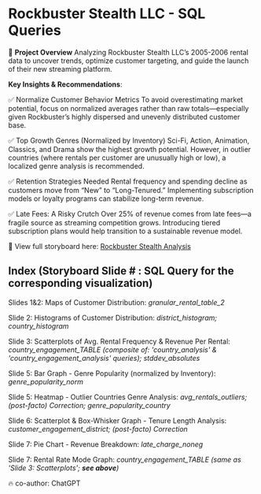 # Rockbuster Stealth LLC - SQL Queries
📌 **Project Overview**
Analyzing Rockbuster Stealth LLC’s 2005-2006 rental data to uncover trends, optimize customer targeting, and guide the launch of their new streaming platform.

**Key Insights & Recommendations**:

✅ Normalize Customer Behavior Metrics
To avoid overestimating market potential, focus on normalized averages rather than raw totals—especially given Rockbuster’s highly dispersed and unevenly distributed customer base.

✅ Top Growth Genres (Normalized by Inventory)
Sci-Fi, Action, Animation, Classics, and Drama show the highest growth potential. However, in outlier countries (where rentals per customer are unusually high or low), a localized genre analysis is recommended.

✅ Retention Strategies Needed
Rental frequency and spending decline as customers move from “New” to “Long-Tenured.” Implementing subscription models or loyalty programs can stabilize long-term revenue.

✅ Late Fees: A Risky Crutch
Over 25% of revenue comes from late fees—a fragile source as streaming competition grows. Introducing tiered subscription plans would help transition to a sustainable revenue model.

🔗 View full storyboard here: [Rockbuster Stealth Analysis](https://public.tableau.com/app/profile/amy.zhang8641/viz/Rockbusterdataanalysis_1/Story1)

## Index (Storyboard Slide # : SQL Query for the corresponding visualization)

Slides 1&2: Maps of Customer Distribution: *granular_rental_table_2*

Slide 2: Histograms of Customer Distribution: *district_histogram; country_histogram*
 
Slide 3: Scatterplots of Avg. Rental Frequency & Revenue Per Rental: *country_engagement_TABLE (composite of: 'country_analysis' & 'country_engagement_analysis' queries); stddev_absolutes*

Slide 5: Bar Graph - Genre Popularity (normalized by Inventory): *genre_popularity_norm*

Slide 5: Heatmap - Outlier Countries Genre Analysis: *avg_rentals_outliers; (post-facto) Correction; genre_popularity_country*

Slide 6: Scatterplot & Box-Whisker Graph - Tenure Length Analysis: *customer_engagement_district; (post-facto) Correction*

Slide 7: Pie Chart - Revenue Breakdown: *late_charge_noneg*

Slide 7: Rental Rate Mode Graph: *country_engagement_TABLE (same as 'Slide 3: Scatterplots'; **see above**)*

🔥 co-author: ChatGPT
